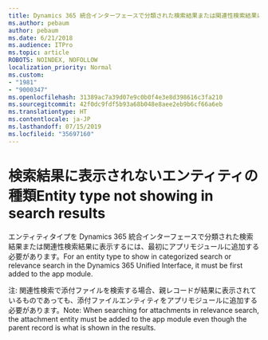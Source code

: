 ```yaml
---
title: Dynamics 365 統合インターフェースで分類された検索結果または関連性検索結果に表示されないエンティティの種類
ms.author: pebaum
author: pebaum
ms.date: 6/21/2018
ms.audience: ITPro
ms.topic: article
ROBOTS: NOINDEX, NOFOLLOW
localization_priority: Normal
ms.custom:
- "1981"
- "9000347"
ms.openlocfilehash: 31389ac7a39d07e9c0b0f4e3e8d398616c3fa210
ms.sourcegitcommit: 42f0dc9fdf5b93a68b048e8aee2eb9b6cf66a6eb
ms.translationtype: HT
ms.contentlocale: ja-JP
ms.lasthandoff: 07/15/2019
ms.locfileid: "35697160"
---
```

# <a name="entity-type-not-showing-in-search-results"></a><span data-ttu-id="3cd74-102">検索結果に表示されないエンティティの種類</span><span class="sxs-lookup"><span data-stu-id="3cd74-102">Entity type not showing in search results</span></span>

<span data-ttu-id="3cd74-103">エンティティタイプを Dynamics 365 統合インターフェースで分類された検索結果または関連性検索結果に表示するには、最初にアプリモジュールに追加する必要があります。</span><span class="sxs-lookup"><span data-stu-id="3cd74-103">For an entity type to show in categorized search or relevance search in the Dynamics 365 Unified Interface, it must be first added to the app module.</span></span>

<span data-ttu-id="3cd74-104">注: 関連性検索で添付ファイルを検索する場合、親レコードが結果に表示されているものであっても、添付ファイルエンティティをアプリモジュールに追加する必要があります。</span><span class="sxs-lookup"><span data-stu-id="3cd74-104">Note: When searching for attachments in relevance search, the attachment entity must be added to the app module even though the parent record is what is shown in the results.</span></span>
